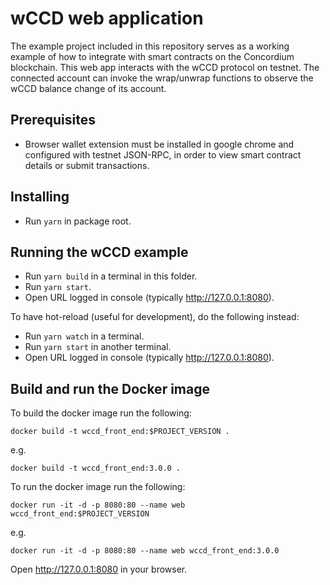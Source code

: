 # wCCD web application

The example project included in this repository serves as a working example of how to integrate with smart contracts on the Concordium blockchain. This web app interacts with the wCCD protocol on testnet. The connected account can invoke the wrap/unwrap functions to observe the wCCD balance change of its account.

## Prerequisites

-   Browser wallet extension must be installed in google chrome and configured with testnet JSON-RPC, in order to view smart contract details or submit transactions.

## Installing

-   Run `yarn` in package root.

## Running the wCCD example

-   Run `yarn build` in a terminal in this folder.
-   Run `yarn start`.
-   Open URL logged in console (typically http://127.0.0.1:8080).

To have hot-reload (useful for development), do the following instead:

-   Run `yarn watch` in a terminal.
-   Run `yarn start` in another terminal.
-   Open URL logged in console (typically http://127.0.0.1:8080).

## Build and run the Docker image

To build the docker image run the following:

```
docker build -t wccd_front_end:$PROJECT_VERSION .
```

e.g.

```
docker build -t wccd_front_end:3.0.0 .
```

To run the docker image run the following:

```
docker run -it -d -p 8080:80 --name web wccd_front_end:$PROJECT_VERSION
```

e.g.

```
docker run -it -d -p 8080:80 --name web wccd_front_end:3.0.0
```

Open http://127.0.0.1:8080 in your browser.
